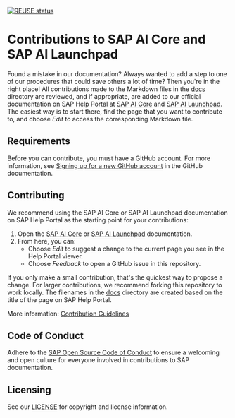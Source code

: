 [![REUSE status](https://api.reuse.software/badge/github.com/SAP-docs/sap-artificial-intelligence)](https://api.reuse.software/info/github.com/SAP-docs/sap-artificial-intelligence)

# Contributions to SAP AI Core and SAP AI Launchpad

Found a mistake in our documentation? Always wanted to add a step to one of our procedures that could save others a lot of time? Then you're in the right place! All contributions made to the Markdown files in the [docs](docs) directory are reviewed, and if appropriate, are added to our official documentation on SAP Help Portal at [SAP AI Core](https://help.sap.com/docs/AI_CORE/2d6c5984063c40a59eda62f4a9135bee/d029a32c22fb45fbb607e6a2c48c8a0e.html?version=CLOUD) and [SAP AI Launchpad](https://help.sap.com/docs/AI_LAUNCHPAD/92d77f26188e4582897b9106b9cb72e0/760889ab809841c8a8905ca492f902cb.html?version=CLOUD). The easiest way is to start there, find the page that you want to contribute to, and choose _Edit_ to access the corresponding Markdown file.

## Requirements

Before you can contribute, you must have a GitHub account. For more information, see [Signing up for a new GitHub account](https://docs.github.com/en/github/getting-started-with-github/signing-up-for-a-new-github-account) in the GitHub documentation.


## Contributing

We recommend using the SAP AI Core or SAP AI Launchpad documentation on SAP Help Portal as the starting point for your contributions:

1. Open the [SAP AI Core](https://help.sap.com/docs/AI_CORE/2d6c5984063c40a59eda62f4a9135bee/d029a32c22fb45fbb607e6a2c48c8a0e.html?version=CLOUD) or [SAP AI Launchpad](https://help.sap.com/docs/AI_LAUNCHPAD/92d77f26188e4582897b9106b9cb72e0/760889ab809841c8a8905ca492f902cb.html?version=CLOUD) documentation.
1. From here, you can:
    * Choose *Edit* to suggest a change to the current page you see in the Help Portal viewer.
    * Choose *Feedback* to open a GitHub issue in this repository.

If you only make a small contribution, that's the quickest way to propose a change. For larger contributions, we recommend forking this repository to work locally. The filenames in the [docs](docs) directory are created based on the title of the page on SAP Help Portal.

More information: [Contribution Guidelines](https://help.sap.com/products/open-documentation-initiative/contribution-guidelines/readme.html)

## Code of Conduct

Adhere to the [SAP Open Source Code of Conduct](https://github.com/SAP-docs/.github/blob/main/CODE_OF_CONDUCT.md) to ensure a welcoming and open culture for everyone involved in contributions to SAP documentation.

## Licensing

See our [LICENSE](LICENSE) for copyright and license information.










